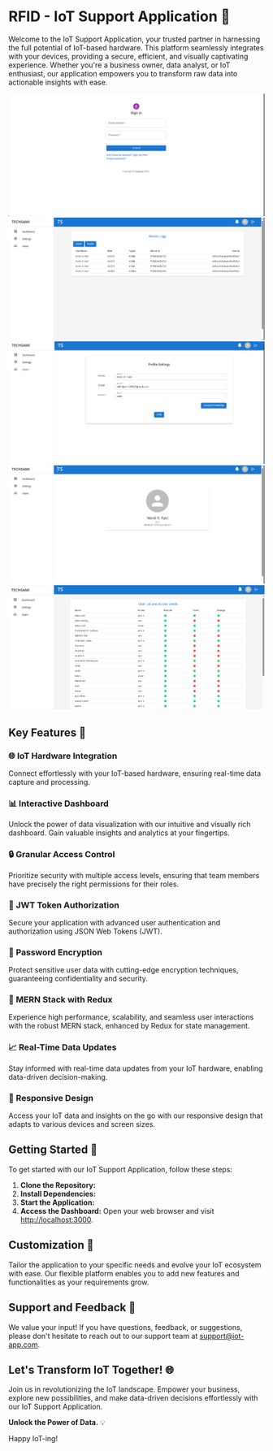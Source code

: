 # RFID - IoT Support Application 🚀

Welcome to the IoT Support Application, your trusted partner in harnessing the full potential of IoT-based hardware. This platform seamlessly integrates with your devices, providing a secure, efficient, and visually captivating experience. Whether you're a business owner, data analyst, or IoT enthusiast, our application empowers you to transform raw data into actionable insights with ease.

![Login Page](1.png)
![Record's Chart Page](2.png)
![Setting's Page](3.png)
![User Profile Page](4.png)
![Users and Accesses](5.png)


## Key Features 🌟

### 🌐 IoT Hardware Integration
Connect effortlessly with your IoT-based hardware, ensuring real-time data capture and processing.

### 📊 Interactive Dashboard
Unlock the power of data visualization with our intuitive and visually rich dashboard. Gain valuable insights and analytics at your fingertips.

### 🔒 Granular Access Control
Prioritize security with multiple access levels, ensuring that team members have precisely the right permissions for their roles.

### 🔐 JWT Token Authorization
Secure your application with advanced user authentication and authorization using JSON Web Tokens (JWT).

### 🔑 Password Encryption
Protect sensitive user data with cutting-edge encryption techniques, guaranteeing confidentiality and security.

### 🚀 MERN Stack with Redux
Experience high performance, scalability, and seamless user interactions with the robust MERN stack, enhanced by Redux for state management.

### 📈 Real-Time Data Updates
Stay informed with real-time data updates from your IoT hardware, enabling data-driven decision-making.

### 📱 Responsive Design
Access your IoT data and insights on the go with our responsive design that adapts to various devices and screen sizes.

## Getting Started 🚀

To get started with our IoT Support Application, follow these steps:

1. **Clone the Repository:**
2. **Install Dependencies:**
3. **Start the Application:**
4. **Access the Dashboard:**
Open your web browser and visit [http://localhost:3000](http://localhost:3000).

## Customization 🌈

Tailor the application to your specific needs and evolve your IoT ecosystem with ease. Our flexible platform enables you to add new features and functionalities as your requirements grow.

## Support and Feedback 💬

We value your input! If you have questions, feedback, or suggestions, please don't hesitate to reach out to our support team at [support@iot-app.com](mailto:support@iot-app.com).

## Let's Transform IoT Together! 🌐

Join us in revolutionizing the IoT landscape. Empower your business, explore new possibilities, and make data-driven decisions effortlessly with our IoT Support Application.

**Unlock the Power of Data.** 💡

Happy IoT-ing!


